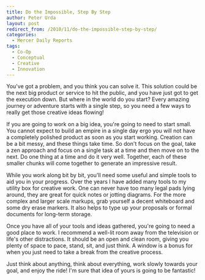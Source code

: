 ```yaml
---
title: Do the Impossible, Step By Step
author: Peter Urda
layout: post
redirect_from: /2010/11/do-the-impossible-step-by-step/
categories:
  - Mercer Daily Reports
tags:
  - Co-Op
  - Conceptual
  - Creative
  - Innovation
---
```

You've got a problem, and you think you can solve it. This solution could be the next big product or service to hit the public, and you have just got to get the execution down. But where in the world do you start? Every amazing journey or adventure starts with a single step, so you need a few ways to really get those creative ideas flowing!

If you are going to work on a big idea, you're going to need to start small. You cannot expect to build an empire in a single day ergo you will not have a completely polished product as soon as you start working. Creation can be a bit messy, and these things take time. So don't focus on the goal, take a zen approach and focus on a single task at a time and then move on to the next. Do one thing at a time and do it very well. Together, each of these smaller chunks will come together to generate an impressive result.

While you work along bit by bit, you'll need some useful and simple tools to aid you in your progress. Over the years I have added many tools to my utility box for creative work. One can never have too many legal pads lying around, they are great for quick notes or jotting diagrams. For the more complex and larger scale markups, grab yourself a decent whiteboard and some dry erase markers. It also helps to type up your proposals or formal documents for long-term storage. 

Once you have all of your tools and ideas gathered, you're going to need a good place to work. I recommend a well-lit room away from the television or life's other distractions. It should be an open and clean room, giving you plenty of space to pace, stand, sit, and just think. A window is a bonus for when you just need to take a break from the creative process.

Just think about anything, think about everything, work slowly towards your goal, and enjoy the ride! I'm sure that idea of yours is going to be fantastic!
